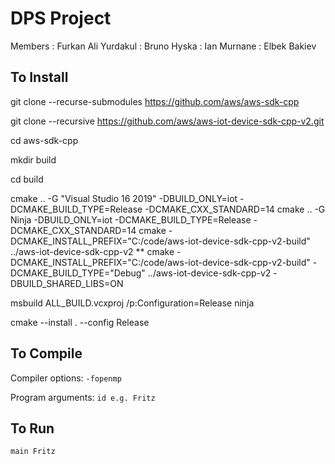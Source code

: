 # DPS Project

Members 
: Furkan Ali Yurdakul
: Bruno Hyska
: Ian Murnane
: Elbek Bakiev

## To Install

git clone --recurse-submodules https://github.com/aws/aws-sdk-cpp

git clone --recursive https://github.com/aws/aws-iot-device-sdk-cpp-v2.git

cd aws-sdk-cpp

mkdir build

cd build

cmake .. -G "Visual Studio 16 2019" -DBUILD_ONLY=iot -DCMAKE_BUILD_TYPE=Release -DCMAKE_CXX_STANDARD=14
cmake .. -G Ninja -DBUILD_ONLY=iot -DCMAKE_BUILD_TYPE=Release -DCMAKE_CXX_STANDARD=14
cmake -DCMAKE_INSTALL_PREFIX="C:/code/aws-iot-device-sdk-cpp-v2-build" ../aws-iot-device-sdk-cpp-v2
** cmake -DCMAKE_INSTALL_PREFIX="C:/code/aws-iot-device-sdk-cpp-v2-build" -DCMAKE_BUILD_TYPE="Debug" ../aws-iot-device-sdk-cpp-v2
-DBUILD_SHARED_LIBS=ON

msbuild ALL_BUILD.vcxproj /p:Configuration=Release
ninja

cmake --install . --config Release

## To Compile

Compiler options: ``` -fopenmp ```

Program arguments: ``` id e.g. Fritz ```

## To Run

```
main Fritz
```
